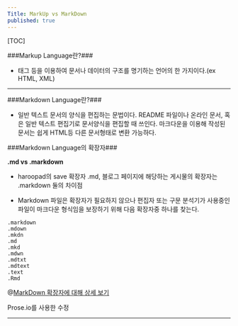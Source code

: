 ```yaml
---
Title: MarkUp vs MarkDown
published: true
---
```


[TOC]


###Markup Language란?### 
-  태그 등을 이용하여 문서나 데이터의 구조를 명기하는 언어의 한 가지이다.(ex HTML, XML)



- - -

###Markdown Language란?###
- 일반 텍스트 문서의 양식을 편집하는 문법이다. README 파일이나 온라인 문서, 혹은 일반 텍스트 편집기로 문서양식을 편집할 때 쓰인다. 마크다운을 이용해 작성된 문서는 쉽게 HTML등 다른 문서형태로 변환 가능하다.


###Markdown Language의 확장자###

**.md vs .markdown**
- haroopad의 save 확장자 .md, 블로그 페이지에 해당하는 게시물의 확장자는 .markdown 둘의 차이점


- Markdown 파일은 확장자가 필요하지 않으나 편집자 또는 구문 분석기가 사용중인 파일이 마크다운 형식임을 보장하기 위해 다음 확장자중 하나를 찾는다.

```
.markdown
.mdown
.mkdn
.md
.mkd
.mdwn
.mdtxt
.mdtext
.text
.Rmd
```

@[MarkDown 확장자에 대해 상세 보기](https://superuser.com/questions/249436/file-extension-for-markdown-files)

Prose.io를 사용한 수정



* * *
